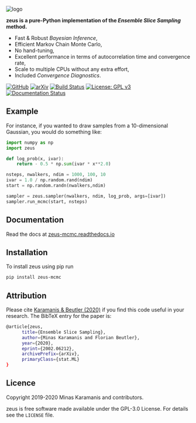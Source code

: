 ![logo](logo.png)

**zeus is a pure-Python implementation of the *Ensemble Slice Sampling* method.**

- Fast & Robust *Bayesian Inference*,
- Efficient Markov Chain Monte Carlo,
- No hand-tuning,
- Excellent performance in terms of autocorrelation time and convergence rate,
- Scale to multiple CPUs without any extra effort,
- Included *Convergence Diagnostics*.

[![GitHub](https://img.shields.io/badge/GitHub-minaskar%2Fzeus-blue)](https://github.com/minaskar/zeus)
[![arXiv](https://img.shields.io/badge/arXiv-2002.06212-red)](https://arxiv.org/abs/2002.06212)
[![Build Status](https://travis-ci.com/minaskar/zeus.svg?token=xnVWRZ3TFg1zxQYQyLs4&branch=master)](https://travis-ci.com/minaskar/zeus)
[![License: GPL v3](https://img.shields.io/badge/License-GPLv3-blue.svg)](https://github.com/minaskar/zeus/blob/master/LICENSE)
[![Documentation Status](https://readthedocs.org/projects/zeus-mcmc/badge/?version=latest&token=4455dbf495c5a4eaba52de26ac56628aad85eb3eadc90badfd1703d0a819a0f9)](https://zeus-mcmc.readthedocs.io/en/latest/?badge=latest)


## Example

For instance, if you wanted to draw samples from a 10-dimensional Gaussian, you would do something like:

```python
import numpy as np
import zeus

def log_prob(x, ivar):
    return - 0.5 * np.sum(ivar * x**2.0)

nsteps, nwalkers, ndim = 1000, 100, 10
ivar = 1.0 / np.random.rand(ndim)
start = np.random.randn(nwalkers,ndim)

sampler = zeus.sampler(nwalkers, ndim, log_prob, args=[ivar])
sampler.run_mcmc(start, nsteps)
```

## Documentation

Read the docs at [zeus-mcmc.readthedocs.io](https://zeus-mcmc.readthedocs.io)


## Installation

To install zeus using pip run

```bash
pip install zeus-mcmc
```

## Attribution

Please cite [Karamanis & Beutler (2020)](https://arxiv.org/abs/2002.06212) if you find this code useful in your
research. The BibTeX entry for the paper is:

```bash
@article{zeus,
      title={Ensemble Slice Sampling},
      author={Minas Karamanis and Florian Beutler},
      year={2020},
      eprint={2002.06212},
      archivePrefix={arXiv},
      primaryClass={stat.ML}
}
```

## Licence

Copyright 2019-2020 Minas Karamanis and contributors.

zeus is free software made available under the GPL-3.0 License. For details see the `LICENSE` file.
